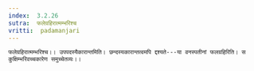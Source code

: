 ```yaml
---
index:  3.2.26
sutra:  फलेग्रहिरात्मम्भरिश्च
vritti:  padamanjari
---
```


	फलेग्रहिरात्मम्भरिश्च।। उपपदस्यैकारान्तमिति। छन्दस्यकारान्तत्वमपि द्दश्यते---या वनस्पतीनां फलग्रहिरिति। स कुक्षिम्भरिवच्चकारेण समुच्चेतव्यः।।

